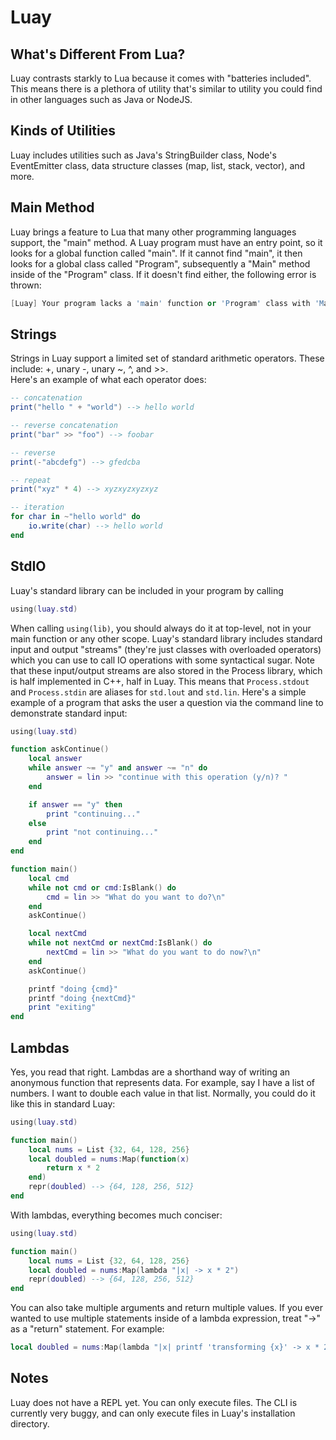 # Luay

## What's Different From Lua?

Luay contrasts starkly to Lua because it comes with "batteries included". This means there is a plethora of utility that's similar to utility you could find in other languages such as Java or NodeJS.

## Kinds of Utilities

Luay includes utilities such as Java's StringBuilder class, Node's EventEmitter class, data structure classes (map, list, stack, vector), and more.

## Main Method

Luay brings a feature to Lua that many other programming languages support, the "main" method. A Luay program must have an entry point, so it looks for a global function called "main". If it cannot find "main", it then looks for a global class called "Program", subsequently a "Main" method inside of the "Program" class. If it doesn't find either, the following error is thrown:
```s
[Luay] Your program lacks a 'main' function or 'Program' class with 'Main' method, therefore it can not run.
```

## Strings

Strings in Luay support a limited set of standard arithmetic operators. These include: +, unary -, unary ~, ^, and >>.  
Here's an example of what each operator does:
```lua
-- concatenation
print("hello " + "world") --> hello world

-- reverse concatenation
print("bar" >> "foo") --> foobar

-- reverse
print(-"abcdefg") --> gfedcba

-- repeat
print("xyz" * 4) --> xyzxyzxyzxyz

-- iteration
for char in ~"hello world" do
    io.write(char) --> hello world
end
```

## StdIO

Luay's standard library can be included in your program by calling
```lua
using(luay.std)
```

When calling `using(lib)`, you should always do it at top-level, not in your main function or any other scope.
Luay's standard library includes standard input and output "streams" (they're just classes with overloaded operators) which you can use to call IO operations with some syntactical sugar. Note that these input/output streams are also stored in the Process library, which is half implemented in C++, half in Luay. This means that `Process.stdout` and `Process.stdin` are aliases for `std.lout` and `std.lin`. Here's a simple example of a program that asks the user a question via the command line to demonstrate standard input:
```lua
using(luay.std)

function askContinue()
    local answer
    while answer ~= "y" and answer ~= "n" do
        answer = lin >> "continue with this operation (y/n)? "
    end

    if answer == "y" then
        print "continuing..."
    else
        print "not continuing..."
    end
end

function main()
    local cmd
    while not cmd or cmd:IsBlank() do
        cmd = lin >> "What do you want to do?\n"
    end
    askContinue()

    local nextCmd
    while not nextCmd or nextCmd:IsBlank() do
        nextCmd = lin >> "What do you want to do now?\n"
    end
    askContinue()

    printf "doing {cmd}"
    printf "doing {nextCmd}"
    print "exiting"
end
```

## Lambdas

Yes, you read that right. Lambdas are a shorthand way of writing an anonymous function that represents data. For example, say I have a list of numbers. I want to double each value in that list. Normally, you could do it like this in standard Luay:
```lua
using(luay.std)

function main()
    local nums = List {32, 64, 128, 256}
    local doubled = nums:Map(function(x) 
        return x * 2 
    end)
    repr(doubled) --> {64, 128, 256, 512}
end
```

With lambdas, everything becomes much conciser:
```lua
using(luay.std)

function main()
    local nums = List {32, 64, 128, 256}
    local doubled = nums:Map(lambda "|x| -> x * 2")
    repr(doubled) --> {64, 128, 256, 512}
end
```

You can also take multiple arguments and return multiple values. If you ever wanted to use multiple statements inside of a lambda expression, treat "->" as a "return" statement. For example:
```lua
local doubled = nums:Map(lambda "|x| printf 'transforming {x}' -> x * 2") --> transforming 32 transforming 64 ...
```

## Notes

Luay does not have a REPL yet. You can only execute files. The CLI is currently very buggy, and can only execute files in Luay's installation directory.